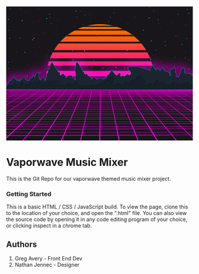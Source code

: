 ![All about our music mixer](images/vaporwave_background_reference.jpg "Vaporwave Background")

# Vaporwave Music Mixer

This is the Git Repo for our vaporwave themed music mixer project. 

### Getting Started
This is a basic HTML / CSS / JavaScript build.
To view the page, clone this to the location of your choice, and open the ".html" file.
You can also view the source code by opening it in any code editing program of  your choice, or clicking inspect in a chrome tab.

## Authors
1. Greg Avery - Front End Dev
2. Nathan Jennec - Designer
